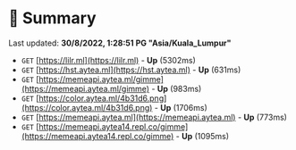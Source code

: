 # 📖 Summary
Last updated: **30/8/2022, 1:28:51 PG "Asia/Kuala_Lumpur"**

- `GET` [https://lilr.ml](https://lilr.ml) - **Up** (5302ms)
- `GET` [https://hst.aytea.ml](https://hst.aytea.ml) - **Up** (631ms)
- `GET` [https://memeapi.aytea.ml/gimme](https://memeapi.aytea.ml/gimme) - **Up** (983ms)
- `GET` [https://color.aytea.ml/4b31d6.png](https://color.aytea.ml/4b31d6.png) - **Up** (1706ms)
- `GET` [https://memeapi.aytea.ml](https://memeapi.aytea.ml) - **Up** (773ms)
- `GET` [https://memeapi.aytea14.repl.co/gimme](https://memeapi.aytea14.repl.co/gimme) - **Up** (1095ms)
